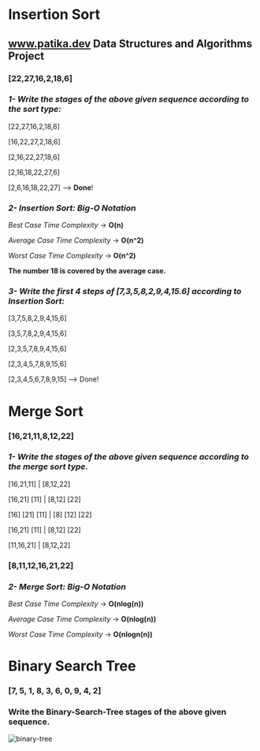 # Insertion Sort
## www.patika.dev Data Structures and Algorithms Project

### [22,27,16,2,18,6]

### _1- Write the stages of the above given sequence according to the sort type:_


[22,27,16,2,18,6]

[16,22,27,2,18,6]

[2,16,22,27,18,6]

[2,16,18,22,27,6]

[2,6,16,18,22,27] --> **Done**!



### **_2- Insertion Sort: Big-O Notation_**

_Best Case Time Complexity_ -> **O(n)**

_Average Case Time Complexity_ -> **O(n^2)**

_Worst Case Time Complexity_ -> **O(n^2)**


**The number 18 is covered by the average case.**




### _3- Write the first 4 steps of [7,3,5,8,2,9,4,15.6] according to Insertion Sort:_

[3,7,5,8,2,9,4,15,6]

[3,5,7,8,2,9,4,15,6]

[2,3,5,7,8,9,4,15,6]

[2,3,4,5,7,8,9,15,6]

[2,3,4,5,6,7,8,9,15] --> Done!


# Merge Sort

### [16,21,11,8,12,22]
### _1- Write the stages of the above given sequence according to the merge sort type._

[16,21,11]       |      [8,12,22]
    
[16,21] [11]     |      [8,12] [22]

[16] [21] [11]   |      [8] [12] [22]

[16,21] [11]     |      [8,12] [22]

[11,16,21]       |      [8,12,22]


### **[8,11,12,16,21,22]**


### **_2- Merge Sort: Big-O Notation_**

_Best Case Time Complexity_ -> **O(nlog(n))**

_Average Case Time Complexity_ -> **O(nlog(n))**

_Worst Case Time Complexity_ -> **O(nlogn(n))**



# Binary Search Tree

### [7, 5, 1, 8, 3, 6, 0, 9, 4, 2]

### Write the Binary-Search-Tree stages of the above given sequence.

![binary-tree](https://user-images.githubusercontent.com/90002015/188082000-cc144a48-61bb-44b6-9730-c37f3a4f3e2b.png)



















